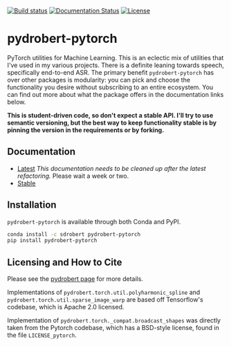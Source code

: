 [![Build status](https://ci.appveyor.com/api/projects/status/shj64c2ddtswndhq/branch/master?svg=true)](https://ci.appveyor.com/project/sdrobert/pydrobert-pytorch/branch/master)
[![Documentation Status](https://readthedocs.org/projects/pydrobert-pytorch/badge/?version=latest)](https://pydrobert-pytorch.readthedocs.io/en/latest/?badge=latest)
[![License](https://img.shields.io/badge/License-Apache%202.0-blue.svg)](https://opensource.org/licenses/Apache-2.0)

# pydrobert-pytorch

PyTorch utilities for Machine Learning. This is an eclectic mix of utilities
that I've used in my various projects. There is a definite leaning towards
speech, specifically end-to-end ASR. The primary benefit `pydrobert-pytorch`
has over other packages is modularity: you can pick and choose the
functionality you desire without subscribing to an entire ecosystem. You can
find out more about what the package offers in the documentation links below.

**This is student-driven code, so don't expect a stable API. I'll try to use
semantic versioning, but the best way to keep functionality stable is by
pinning the version in the requirements or by forking.**

## Documentation

- [Latest](https://pydrobert-pytorch.readthedocs.io/en/latest/)
  *This documentation needs to be cleaned up after the latest refactoring.*
  Please wait a week or two.
- [Stable](https://pydrobert-pytorch.readthedocs.io/en/stable/)

## Installation

`pydrobert-pytorch` is available through both Conda and PyPI.

``` bash
conda install -c sdrobert pydrobert-pytorch
pip install pydrobert-pytorch
```

## Licensing and How to Cite

Please see the [pydrobert page](https://github.com/sdrobert/pydrobert) for more
details.

Implementations of `pydrobert.torch.util.polyharmonic_spline` and
`pydrobert.torch.util.sparse_image_warp` are based off Tensorflow's codebase,
which is Apache 2.0 licensed.

Implementation of `pydrobert.torch._compat.broadcast_shapes` was directly
taken from the Pytorch codebase, which has a BSD-style license, found in
the file `LICENSE_pytorch`.